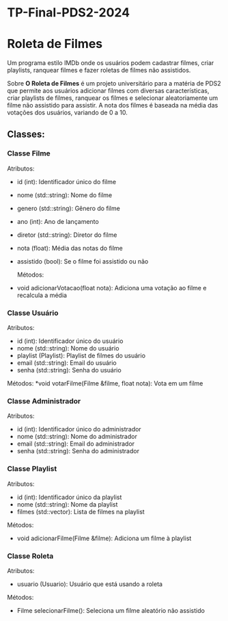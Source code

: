 # TP-Final-PDS2-2024

# Roleta de Filmes

Um programa estilo IMDb onde os usuários podem cadastrar filmes, criar playlists, ranquear filmes e fazer roletas de filmes não assistidos.

Sobre **O Roleta de Filmes** é um projeto universitário para a matéria de PDS2 que permite aos usuários adicionar filmes com diversas características, criar playlists de filmes, ranquear os filmes e selecionar aleatoriamente um filme não assistido para assistir. A nota dos filmes é baseada na média das votações dos usuários, variando de 0 a 10.

## **Classes:**

 ### **Classe Filme**
  
  Atributos:
* id (int): Identificador único do filme
* nome (std::string): Nome do filme
* genero (std::string): Gênero do filme
* ano (int): Ano de lançamento
* diretor (std::string): Diretor do filme
* nota (float): Média das notas do filme
* assistido (bool): Se o filme foi assistido ou não

  Métodos:
* void adicionarVotacao(float nota): Adiciona uma votação ao filme e recalcula a média


###  **Classe Usuário**
  
  Atributos:
* id (int): Identificador único do usuário
* nome (std::string): Nome do usuário
* playlist (Playlist): Playlist de filmes do usuário
* email (std::string): Email do usuário
* senha (std::string): Senha do usuário

Métodos:
*void votarFilme(Filme &filme, float nota): Vota em um filme

### **Classe Administrador**
Atributos:
* id (int): Identificador único do administrador
* nome (std::string): Nome do administrador
* email (std::string): Email do administrador
* senha (std::string): Senha do administrador

### **Classe Playlist**
Atributos:
* id (int): Identificador único da playlist
* nome (std::string): Nome da playlist
* filmes (std::vector<Filme>): Lista de filmes na playlist

Métodos:
* void adicionarFilme(Filme &filme): Adiciona um filme à playlist

### **Classe Roleta**

Atributos:

* usuario (Usuario): Usuário que está usando a roleta

Métodos:

* Filme selecionarFilme(): Seleciona um filme aleatório não assistido
